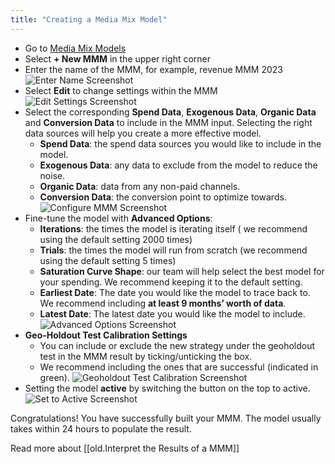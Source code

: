 ```yaml
---
title: "Creating a Media Mix Model"
---
```

- Go to [Media Mix Models](https://bimodal.io/mmm-options)
- Select **+ New MMM** in the upper right corner
- Enter the name of the MMM, for example, revenue MMM 2023
    ![Enter Name Screenshot](https://childish-evening-2be.notion.site/image/https%3A%2F%2Fprod-files-secure.s3.us-west-2.amazonaws.com%2Fdb2a3bd2-4ab6-4791-9fcb-408445a57de8%2F6d7e24f6-3e66-4222-bd4f-46576df34fe0%2FScreen_Shot_2023-10-31_at_1.38.27_pm.png?table=block&id=fcd10350-4d21-45b9-b487-2e2aa7729688&spaceId=db2a3bd2-4ab6-4791-9fcb-408445a57de8&width=380&userId=&cache=v2)
- Select **Edit** to change settings within the MMM
![Edit Settings Screenshot](https://childish-evening-2be.notion.site/image/https%3A%2F%2Fprod-files-secure.s3.us-west-2.amazonaws.com%2Fdb2a3bd2-4ab6-4791-9fcb-408445a57de8%2Fc80491c7-9f3b-4e54-95cf-f847e8eefa24%2FScreen_Shot_2023-10-31_at_1.39.42_pm.png?table=block&id=743084f6-51e7-4e8c-b482-9cb51f4ba29b&spaceId=db2a3bd2-4ab6-4791-9fcb-408445a57de8&width=1450&userId=&cache=v2)
- Select the corresponding **Spend Data**, **Exogenous Data**, **Organic Data** and **Conversion Data** to include in the MMM input. Selecting the right data sources will help you create a more effective model.
    - **Spend Data**: the spend data sources you would like to include in the model.
    - **Exogenous Data**: any data to exclude from the model to reduce the noise.
    - **Organic Data**: data from any non-paid channels.
    - **Conversion Data**: the conversion point to optimize towards.
![Configure MMM Screenshot](https://childish-evening-2be.notion.site/image/https%3A%2F%2Fprod-files-secure.s3.us-west-2.amazonaws.com%2Fdb2a3bd2-4ab6-4791-9fcb-408445a57de8%2F7d19784d-6d96-405b-a42c-af6873050a57%2FScreen_Shot_2023-10-31_at_1.42.20_pm.png?table=block&id=a5e577dd-be89-4a3a-9657-8ccfd3b7a32f&spaceId=db2a3bd2-4ab6-4791-9fcb-408445a57de8&width=1450&userId=&cache=v2)
- Fine-tune the model with **Advanced Options**:
    - **Iterations**: the times the model is iterating itself ( we recommend using the default setting 2000 times)
    - **Trials**: the times the model will run from scratch (we recommend using the default setting 5 times)
    - **Saturation Curve Shape**: our team will help select the best model for your spending. We recommend keeping it to the default setting.
    - **Earliest Date**: The date you would like the model to trace back to. We recommend including **at least 9 months’ worth of data**.
    - **Latest Date**: The latest date you would like the model to include.
![Advanced Options Screenshot](https://childish-evening-2be.notion.site/image/https%3A%2F%2Fprod-files-secure.s3.us-west-2.amazonaws.com%2Fdb2a3bd2-4ab6-4791-9fcb-408445a57de8%2Faf7b90d8-83a9-4784-919a-18ddd423ab61%2FScreen_Shot_2023-10-31_at_1.45.48_pm.png?table=block&id=937ba768-e955-4bac-ab6f-ce8437304cc1&spaceId=db2a3bd2-4ab6-4791-9fcb-408445a57de8&width=580&userId=&cache=v2)
- **Geo-Holdout Test Calibration Settings**
    - You can include or exclude the new strategy under the geoholdout test in the MMM result by ticking/unticking the box.
    - We recommend including the ones that are successful (indicated in green).
    ![Geoholdout Test Calibration Screenshot](https://childish-evening-2be.notion.site/image/https%3A%2F%2Fprod-files-secure.s3.us-west-2.amazonaws.com%2Fdb2a3bd2-4ab6-4791-9fcb-408445a57de8%2F983ab70e-2c63-4ba5-a4d3-f21f87bb3a4a%2FScreen_Shot_2023-10-31_at_1.48.52_pm.png?table=block&id=b7426451-b550-48d3-af3f-bc26a4dfe5de&spaceId=db2a3bd2-4ab6-4791-9fcb-408445a57de8&width=1450&userId=&cache=v2)
- Setting the model **active** by switching the button on the top to active.
![Set to Active Screenshot](https://childish-evening-2be.notion.site/image/https%3A%2F%2Fprod-files-secure.s3.us-west-2.amazonaws.com%2Fdb2a3bd2-4ab6-4791-9fcb-408445a57de8%2F9b1ac15a-98c4-476c-8243-d34a445e2e75%2FScreen_Shot_2023-10-31_at_2.42.14_pm.png?table=block&id=c7aa5135-2256-4426-b0fe-a1fd0d8a092b&spaceId=db2a3bd2-4ab6-4791-9fcb-408445a57de8&width=1450&userId=&cache=v2)

Congratulations! You have successfully built your MMM. The model usually takes within 24 hours to populate the result.

Read more about [[old.Interpret the Results of a MMM]]